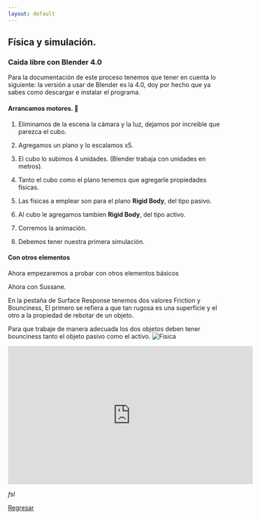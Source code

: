 ```yaml
---
layout: default
---
```


## Física y simulación.

### Caida libre con Blender 4.0

Para la documentación de este proceso tenemos que tener en cuenta lo siguiente: la versión a usar de Blender es la 4.0, doy por hecho que ya sabes como descargar e instalar el programa.

#### Arrancamos motores. &#128640;

1. Eliminamos de la escena la cámara y la luz, dejamos por increible que parezca el cubo.

2. Agregamos un plano y lo escalamos x5.

3. El cubo lo subimos 4 unidades. (Blender trabaja con unidades en metros).

4. Tanto el cubo como el plano tenemos que agregarle propiedades físicas.

5. Las físicas a emplear son para el plano **Rigid Body**, del tipo pasivo.

6. Al cubo le agregamos tambien **Rigid Body**, del tipo activo.

7. Corremos la animación.

8. Debemos tener nuestra primera simulación.

#### Con otros elementos

Ahora empezaremos a probar con otros elementos básicos

Ahora con Sussane.

En la pestaña de  Surface Response tenemos dos valores Friction y Bounciness, El primero se refiera a que tan rugosa es una superficie y el otro a la propiedad de rebotar de un objeto.

Para que trabaje de manera adecuada los dos objetos deben tener bounciness tanto el objeto pasivo como el activo.
![Fisica](https://youtu.be/7F5_XzmldWc?si=om5uScgyOMv6xdVc)

<iframe width="560" height="315" src="https://www.youtube.com/embed/7F5_XzmldWc?si=kvJLlk8M6eFC9T_Y" title="YouTube video player" frameborder="0" allow="accelerometer; autoplay; clipboard-write; encrypted-media; gyroscope; picture-in-picture; web-share" allowfullscreen></iframe>






_fsl_

[Regresar](./)
